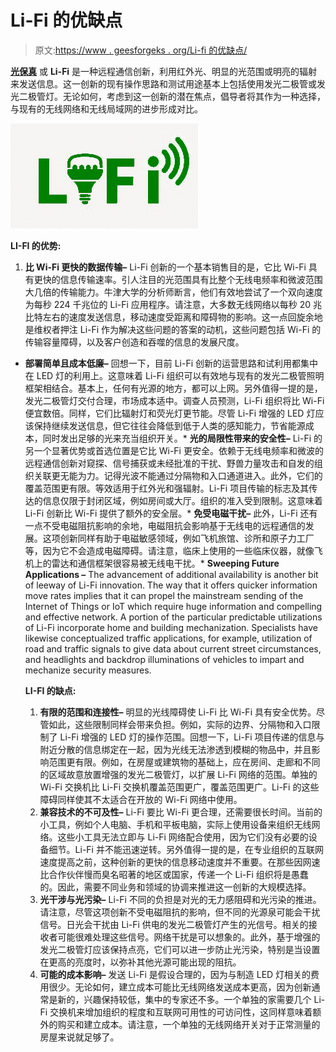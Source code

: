 # Li-Fi 的优缺点

> 原文:[https://www . geesforgeks . org/Li-fi 的优缺点/](https://www.geeksforgeeks.org/advantages-and-disadvantages-of-li-fi/)

**[光保真](https://www.geeksforgeeks.org/li-fi/)** 或 **Li-Fi** 是一种远程通信创新，利用红外光、明显的光范围或明亮的辐射来发送信息。这一创新的现有操作思路和测试用途基本上包括使用发光二极管或发光二极管灯。无论如何，考虑到这一创新的潜在焦点，倡导者将其作为一种选择，与现有的无线网络和无线局域网的进步形成对比。

![](img/c6fba0a774e3d5e3da38e94a0f51a9be.png)

**LI-FI 的优势:**

1.  **比 Wi-Fi 更快的数据传输–**
    Li-Fi 创新的一个基本销售目的是，它比 Wi-Fi 具有更快的信息传输速率。引人注目的光范围具有比整个无线电频率和微波范围大几倍的传输能力。牛津大学的分析师断言，他们有效地尝试了一个双向速度为每秒 224 千兆位的 Li-Fi 应用程序。请注意，大多数无线网络以每秒 20 兆比特左右的速度发送信息，移动速度受距离和障碍物的影响。这一点回旋余地是维权者押注 Li-Fi 作为解决这些问题的答案的动机，这些问题包括 Wi-Fi 的传输容量障碍，以及客户创造和吞噬的信息的发展尺度。

*   **部署简单且成本低廉–**
    回想一下，目前 Li-Fi 创新的运营思路和试利用都集中在 LED 灯的利用上。这意味着 Li-Fi 组织可以有效地与现有的发光二极管照明框架相结合。基本上，任何有光源的地方，都可以上网。另外值得一提的是，发光二极管灯交付合理，市场成本适中。调查人员预测，Li-Fi 组织将比 Wi-Fi 便宜数倍。同样，它们比辐射灯和荧光灯更节能。尽管 Li-Fi 增强的 LED 灯应该保持继续发送信息，但它往往会降低到低于人类的感知能力，节省能源成本，同时发出足够的光来充当组织开关。*   **光的局限性带来的安全性–**
    Li-Fi 的另一个显著优势或首选位置是它比 Wi-Fi 更安全。依赖于无线电频率和微波的远程通信创新对窥探、信号捕获或未经批准的干扰、野兽力量攻击和自发的组织关联更无能为力。记得光波不能通过分隔物和入口通道进入。此外，它们的覆盖范围更有限。等效适用于红外光和强辐射。Li-Fi 项目传输的标志及其传达的信息仅限于封闭区域，例如房间或大厅。组织的准入受到限制。这意味着 Li-Fi 创新比 Wi-Fi 提供了额外的安全层。*   **免受电磁干扰–**
    此外，Li-Fi 还有一点不受电磁阻抗影响的余地，电磁阻抗会影响基于无线电的远程通信的发展。这项创新同样有助于电磁敏感领域，例如飞机旅馆、诊所和原子力工厂等，因为它不会造成电磁障碍。请注意，临床上使用的一些临床仪器，就像飞机上的雷达和通信框架很容易被无线电干扰。*   **Sweeping Future Applications –**
    The advancement of additional availability is another bit of leeway of Li-Fi innovation. The way that it offers quicker information move rates implies that it can propel the mainstream sending of the Internet of Things or IoT which require huge information and compelling and effective network. A portion of the particular predictable utilizations of Li-Fi incorporate home and building mechanization. Specialists have likewise conceptualized traffic applications, for example, utilization of road and traffic signals to give data about current street circumstances, and headlights and backdrop illuminations of vehicles to impart and mechanize security measures.

    **LI-FI 的缺点:**

    1.  **有限的范围和连接性–**
        明显的光线障碍使 Li-Fi 比 Wi-Fi 具有安全优势。尽管如此，这些限制同样会带来负担。例如，实际的边界、分隔物和入口限制了 Li-Fi 增强的 LED 灯的操作范围。回想一下，Li-Fi 项目传递的信息与附近分散的信息绑定在一起，因为光线无法渗透到模糊的物品中，并且影响范围更有限。例如，在房屋或建筑物的基础上，应在房间、走廊和不同的区域故意放置增强的发光二极管灯，以扩展 Li-Fi 网络的范围。单独的 Wi-Fi 交换机比 Li-Fi 交换机覆盖范围更广，覆盖范围更广。Li-Fi 的这些障碍同样使其不太适合在开放的 Wi-Fi 网络中使用。
    2.  **兼容技术的不可及性–**
        Li-Fi 要比 Wi-Fi 更合理，还需要很长时间。当前的小工具，例如个人电脑、手机和平板电脑，实际上使用设备来组织无线网络。这些小工具无法立即与 Li-Fi 网络配合使用，因为它们没有必要的设备细节。Li-Fi 并不能迅速逆转。另外值得一提的是，在专业组织的互联网速度提高之前，这种创新的更快的信息移动速度并不重要。在那些因网速比合作伙伴慢而臭名昭著的地区或国家，传递一个 Li-Fi 组织将是愚蠢的。因此，需要不同业务和领域的协调来推进这一创新的大规模选择。
    3.  **光干涉与光污染–**
        Li-Fi 不同的负担是对光的无力感阻碍和光污染的推进。请注意，尽管这项创新不受电磁阻抗的影响，但不同的光源泉可能会干扰信号。日光会干扰由 Li-Fi 供电的发光二极管灯产生的光信号。相关的接收者可能很难处理这些信号。网络干扰是可以想象的。此外，基于增强的发光二极管灯应该保持点亮，它们可以进一步防止光污染，特别是当设置在更高的亮度时，以弥补其他光源可能出现的阻抗。
    4.  **可能的成本影响–**
        发送 Li-Fi 是假设合理的，因为与制造 LED 灯相关的费用很少。无论如何，建立成本可能比无线网络发送成本更高，因为创新通常是新的，兴趣保持较低，集中的专家还不多。一个单独的家需要几个 Li-Fi 交换机来增加组织的程度和互联网可用性的可访问性，这同样意味着额外的购买和建立成本。请注意，一个单独的无线网络开关对于正常测量的房屋来说就足够了。